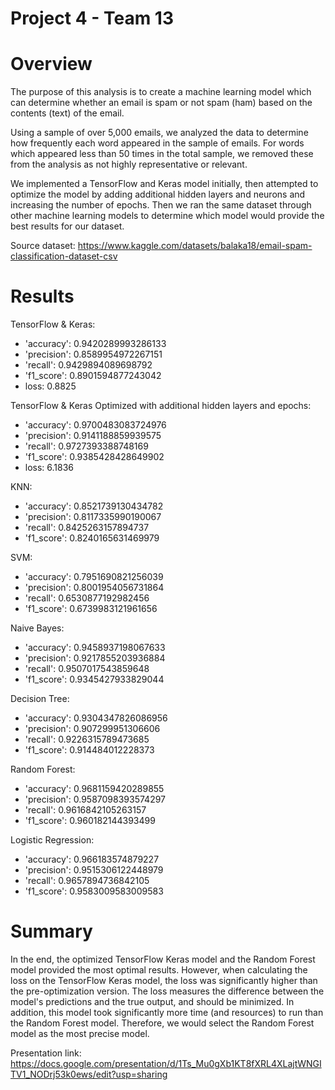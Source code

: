 # Project 4 - Team 13

# Overview

The purpose of this analysis is to create a machine learning model which can determine whether an email is spam or not spam (ham) based on the contents (text) of the email. 

Using a sample of over 5,000 emails, we analyzed the data to determine how frequently each word appeared in the sample of emails. For words which appeared less than 50 times in the total sample, we removed these from the analysis as not highly representative or relevant. 

We implemented a TensorFlow and Keras model initially, then attempted to optimize the model by adding additional hidden layers and neurons and increasing the number of epochs. Then we ran the same dataset through other machine learning models to determine which model would provide the best results for our dataset. 

Source dataset: https://www.kaggle.com/datasets/balaka18/email-spam-classification-dataset-csv

# Results

TensorFlow & Keras: 
* 'accuracy': 0.9420289993286133
* 'precision': 0.8589954972267151
* 'recall': 0.9429894089698792
* 'f1_score': 0.8901594877243042
* loss: 0.8825 

TensorFlow & Keras Optimized with additional hidden layers and epochs: 
* 'accuracy': 0.9700483083724976
* 'precision': 0.9141188859939575
* 'recall': 0.9727393388748169
* 'f1_score': 0.9385428428649902
* loss: 6.1836 

KNN: 
* 'accuracy': 0.8521739130434782
*  'precision': 0.8117335990190067
*  'recall': 0.8425263157894737
*  'f1_score': 0.8240165631469979

 SVM: 
* 'accuracy': 0.7951690821256039
*  'precision': 0.8001954056731864
*  'recall': 0.6530877192982456
*  'f1_score': 0.6739983121961656

Naive Bayes: 
* 'accuracy': 0.9458937198067633
* 'precision': 0.9217855203936884
* 'recall': 0.9507017543859648
* 'f1_score': 0.9345427933829044

 Decision Tree: 
* 'accuracy': 0.9304347826086956
* 'precision': 0.907299951306606
* 'recall': 0.9226315789473685
* 'f1_score': 0.914484012228373

Random Forest: 
* 'accuracy': 0.9681159420289855
* 'precision': 0.9587098393574297
* 'recall': 0.9616842105263157
* 'f1_score': 0.960182144393499

Logistic Regression: 
* 'accuracy': 0.966183574879227
* 'precision': 0.9515306122448979
* 'recall': 0.9657894736842105
* 'f1_score': 0.9583009583009583

# Summary

In the end, the optimized TensorFlow Keras model and the Random Forest model provided the most optimal results. However, when calculating the loss on the TensorFlow Keras model, the loss was significantly higher than the pre-optimization version. The loss measures the difference between the model's predictions and the true output, and should be minimized. In addition, this model took significantly more time (and resources) to run than the Random Forest model. Therefore, we would select the Random Forest model as the most precise model. 

Presentation link: https://docs.google.com/presentation/d/1Ts_Mu0gXb1KT8fXRL4XLajtWNGITV1_NODrj53k0ews/edit?usp=sharing

